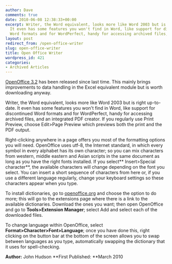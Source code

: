```yaml
---
author: Dave
comments: true
date: 2010-06-08 12:38:33+00:00
excerpt: Writer, the Word equivalent, looks more like Word 2003 but is right up-to-date.
  It even has some features you won't find in Word, like support for discontinued
  Word formats and for WordPerfect, handy for accessing archived files,
layout: post
redirect_from: /open-office-writer
slug: open-office-writer
title: Open Office Writer
wordpress_id: 421
categories:
- Archived Articles
---
```


[OpenOffice 3.2](http://www.openoffice.org/) has been released since last time. This mainly brings improvements to data handling in the Excel equivalent module but is worth downloading anyway.

Writer, the Word equivalent, looks more like Word 2003 but is right up-to-date. It even has some features you won't find in Word, like support for discontinued Word formats and for WordPerfect, handy for accessing archived files, and an integrated PDF creator. If you regularly use Print Preview, choose Edit>Page Preview which previews both the print and the PDF output.

Right-clicking anywhere in a page offers you most of the formatting options you will need. OpenOffice uses utf-8, the Internet standard, in which every symbol in every alphabet has its own character; so you can mix characters from western, middle eastern and Asian scripts in the same document as long as you have the right fonts installed. If you select** Insert>Special character**, the available characters will change depending on the font you select. You can insert a short sequence of characters from here or, if you use a different language regularly, change your keyboard settings so these characters appear when you type.

To install dictionaries, go to [openoffice.org](http://openoffice.org) and choose the option to do more; this will go to the extensions page where there is a link to the available dictionaries. Download the ones you want; then open OpenOffice and go to **Tools>Extension Manager**; select Add and select each of the downloaded files.

To change language within OpenOffice, select **Format>Character>Font>Language**; once you have done this, right clicking on the button bar at the bottom of the screen allows you to swap between languages as you type, automatically swapping the dictionary that it uses for spell-checking.

**Author:** John Hudson
**First Published: **March 2010
